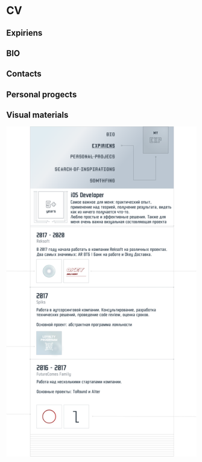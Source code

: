 # CV

## Expiriens

## BIO

## Contacts

## Personal progects

## Visual materials
![Expiriens](https://github.com/VikRudkovskaya/CV/raw/master/Screens/Exp-Maket-v1.png)


